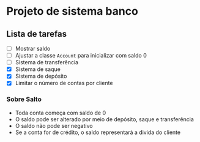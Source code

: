 # Projeto de sistema banco

## Lista de tarefas
- [ ] Mostrar saldo
- [ ] Ajustar a classe `Account` para inicializar com saldo 0
- [ ] Sistema de transferência
- [x] Sistema de saque
- [x] Sistema de depósito
- [x] Limitar o número de contas por cliente

### Sobre Salto
- Toda conta começa com saldo de 0
- O saldo pode ser alterado por meio de depósito, saque e transferência
- O saldo não pode ser negativo
- Se a conta for de crédito, o saldo representará a divida do cliente

